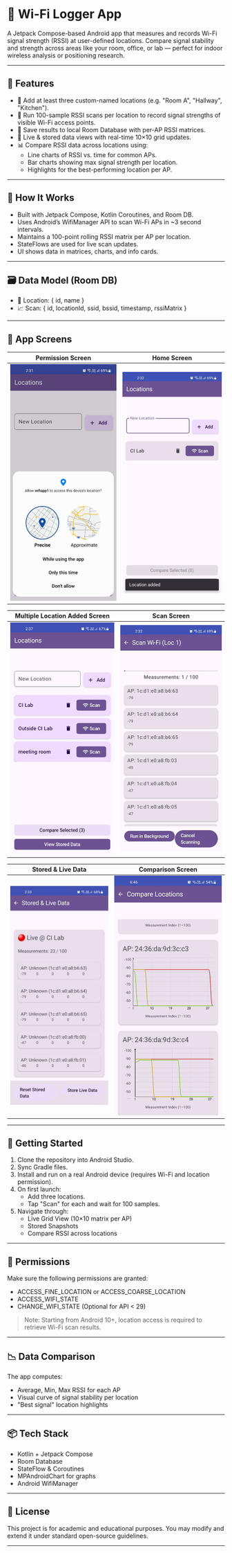 # 📶 Wi-Fi Logger App

A Jetpack Compose-based Android app that measures and records Wi-Fi signal strength (RSSI) at user-defined locations. Compare signal stability and strength across areas like your room, office, or lab — perfect for indoor wireless analysis or positioning research.

---

## 🚀 Features

- 📍 Add at least three custom-named locations (e.g. "Room A", "Hallway", "Kitchen").
- 📡 Run 100-sample RSSI scans per location to record signal strengths of visible Wi-Fi access points.
- 💾 Save results to local Room Database with per-AP RSSI matrices.
- 🔄 Live & stored data views with real-time 10×10 grid updates.
- 📊 Compare RSSI data across locations using:
  - Line charts of RSSI vs. time for common APs.
  - Bar charts showing max signal strength per location.
  - Highlights for the best-performing location per AP.

---

## 🧠 How It Works

- Built with Jetpack Compose, Kotlin Coroutines, and Room DB.
- Uses Android’s WifiManager API to scan Wi-Fi APs in ~3 second intervals.
- Maintains a 100-point rolling RSSI matrix per AP per location.
- StateFlows are used for live scan updates.
- UI shows data in matrices, charts, and info cards.

---

## 🗃️ Data Model (Room DB)

- 📌 Location: { id, name }
- 📈 Scan: { id, locationId, ssid, bssid, timestamp, rssiMatrix }

---

## 📲 App Screens

| Permission Screen | Home Screen | 
|-------------------|-------------|
| ![](Screenshots/PermissionScreen.jpg) | ![](Screenshots/LocationAddnScreen.jpg) |

| Multiple Location Added Screen | Scan Screen |
|--------------------------------|------------|
| ![](Screenshots/MulipleLocationScreen.jpg) | ![](Screenshots/ScanWifiScreen.jpg) |

| Stored & Live Data | Comparison Screen |
|--------------------|------------------|
| ![](Screenshots/Stored%26LiveDataScreen.jpg) | ![](Screenshots/CompareLocationScreen.jpg) |

---

## 🧪 Getting Started

1. Clone the repository into Android Studio.
2. Sync Gradle files.
3. Install and run on a real Android device (requires Wi-Fi and location permission).
4. On first launch:
   - Add three locations.
   - Tap "Scan" for each and wait for 100 samples.
5. Navigate through:
   - Live Grid View (10×10 matrix per AP)
   - Stored Snapshots
   - Compare RSSI across locations

---

## 🔐 Permissions

Make sure the following permissions are granted:

- ACCESS_FINE_LOCATION or ACCESS_COARSE_LOCATION
- ACCESS_WIFI_STATE
- CHANGE_WIFI_STATE (Optional for API < 29)

> Note: Starting from Android 10+, location access is required to retrieve Wi-Fi scan results.

---

## 📉 Data Comparison

The app computes:

- Average, Min, Max RSSI for each AP
- Visual curve of signal stability per location
- "Best signal" location highlights

---

## 📦 Tech Stack

- Kotlin + Jetpack Compose
- Room Database
- StateFlow & Coroutines
- MPAndroidChart for graphs
- Android WifiManager

---

## 📜 License

This project is for academic and educational purposes. You may modify and extend it under standard open-source guidelines.

---

